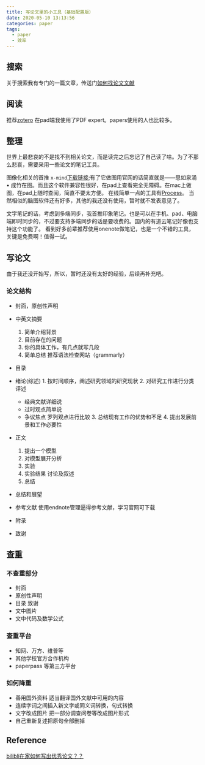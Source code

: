 ```yaml
---
title: 写论文里的小工具（基础配置版）
date: 2020-05-10 13:13:56
categories: paper
tags:
  - paper
  - 效率
---
```


## 搜索
  关于搜索我有专门的一篇文章，传送门[如何找论文文献](/2020/05/09/paper/paper-search/)

## 阅读

推荐[zotero](https://www.zotero.org/)
在pad端我使用了PDF expert。papers使用的人也比较多。

## 整理
  世界上最悲哀的不是找不到相关论文，而是读完之后忘记了自己读了啥。为了不那么悲哀，需要采用一些论文的笔记工具。

  图像化相关的首推 `x-mind`[下载链接](https://www.xmind.cn/);有了它做图用官网的话简直就是——思如泉涌 • 成竹在图。而且这个软件兼容性很好，在pad上查看完全无障碍。在mac上做图，在pad上随时查阅，简直不要太方便。
  在线简单一点的工具有[Process](https://www.processon.com/)。
  当然相似的脑图软件还有好多，其他的我还没有使用，暂时就不发表意见了。
<!-- more -->
  文字笔记的话，考虑到多端同步，我首推印象笔记。也是可以在手机、pad、电脑端即时同步的，不过要支持多端同步的话是要收费的。国内的有道云笔记好像也支持这个功能了。
  看到好多前辈推荐使用onenote做笔记，也是一个不错的工具，关键是免费啊！值得一试。


  ## 写论文

  由于我还没开始写，所以，暂时还没有太好的经验，后续再补充吧。

  ### 论文结构

   - 封面，原创性声明
   - 中英文摘要
     1. 简单介绍背景
     2. 目前存在的问题
     3. 你的具体工作，有几点就写几段
     4. 简单总结 
     推荐语法检查网站（grammarly）
   - 目录
   - 绪论(综述)
    1. 按时间顺序，阐述研究领域的研究现状
    2. 对研究工作进行分类评述
        - 经典文献详细说
        - 过时观点简单说
        - 争议焦点 罗列观点进行比较
    3. 总结现有工作的优势和不足
    4. 提出发展前景和工作必要性

   - 正文
     1. 提出一个模型
     2. 对模型展开分析
     3. 实验
     4. 实验结果 讨论及叙述
     5. 总结
   - 总结和展望
   - 参考文献
     使用endnote管理逼得参考文献，学习官网可下载
   - 附录
   - 致谢

## 查重

### 不查重部分

 - 封面
 - 原创性声明
 - 目录 致谢
 - 文中图片
 - 文中代码及数学公式

### 查重平台

 - 知网、万方、维普等
 - 其他学校官方合作机构
 - paperpass 等第三方平台

 ### 如何降重

  - 善用国外资料 适当翻译国外文献中可用的内容
  - 连续字词之间插入新文字或同义词转换，句式转换
  - 文字改成图片 把一部分调查问卷等改成图片形式
  - 自己重新复述把原句全部删掉


  ## Reference
[bilibli在家如何写出优秀论文？？](https://www.bilibili.com/video/BV1L7411K7iH/?spm_id_from=trigger_reload)
